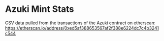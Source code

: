 # Azuki Mint Stats

CSV data pulled from the transactions of the Azuki contract on etherscan: https://etherscan.io/address/0xed5af388653567af2f388e6224dc7c4b3241c544
